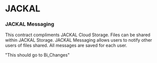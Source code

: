 # JACKAL
### JACKAL Messaging

This contract compliments JACKAL Cloud Storage. Files can be shared within JACKAL Storage. 
JACKAL Messaging allows users to notify other users of files shared. All messages are saved for each user. 

"This should go to Bi_Changes"

